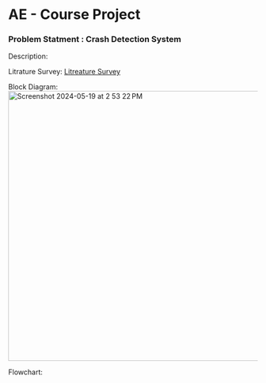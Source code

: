 # AE - Course Project 

### Problem Statment : Crash Detection System
Description:

Litrature Survey: [Litreature Survey](https://github.com/JadenEkbote/crashDetection.github.io/tree/main/resarch)


Block Diagram:
<img width="547" alt="Screenshot 2024-05-19 at 2 53 22 PM" src="https://github.com/JadenEkbote/crashDetection.github.io/assets/97228905/7b9f1522-5aa4-4331-89f0-1212c322e901">




Flowchart:
